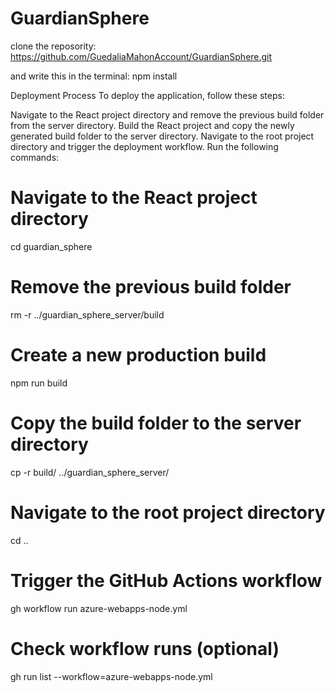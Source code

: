 # GuardianSphere

clone the reposority:
https://github.com/GuedaliaMahonAccount/GuardianSphere.git

and write this in the terminal:
npm install





Deployment Process
To deploy the application, follow these steps:

Navigate to the React project directory and remove the previous build folder from the server directory.
Build the React project and copy the newly generated build folder to the server directory.
Navigate to the root project directory and trigger the deployment workflow.
Run the following commands:


# Navigate to the React project directory
cd guardian_sphere

# Remove the previous build folder
rm -r ../guardian_sphere_server/build

# Create a new production build
npm run build

# Copy the build folder to the server directory
cp -r build/ ../guardian_sphere_server/

# Navigate to the root project directory
cd ..

# Trigger the GitHub Actions workflow
gh workflow run azure-webapps-node.yml

# Check workflow runs (optional)
gh run list --workflow=azure-webapps-node.yml








